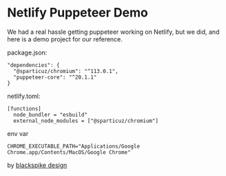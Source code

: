 # Netlify Puppeteer Demo

We had a real hassle getting puppeteer working on Netlify, but we did, and here is a demo project for our reference.

package.json:

```
"dependencies": {
  "@sparticuz/chromium": "^113.0.1",
  "puppeteer-core": "^20.1.1"
}
```
netlify.toml:
```
[functions]
  node_bundler = "esbuild"
  external_node_modules = ["@sparticuz/chromium"]
```

env var
```
CHROME_EXECUTABLE_PATH="Applications/Google Chrome.app/Contents/MacOS/Google Chrome"
```

by [blackspike design](https://www.blackspike.com)